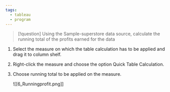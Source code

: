 ```yaml
---
tags:
  - tableau
  - program
---
```

>[!question] Using the Sample-superstore data source, calculate the running total of the profits earned for the data

1. Select the measure on which the table calculation has to be applied and drag it to column shelf. 
2. Right-click the measure and choose the option Quick Table Calculation. 
3. Choose running total to be applied on the measure.
   
   ![[6_Runningprofit.png]]